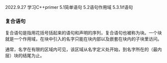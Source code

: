 2022.9.27
学习C++primer  5.1简单语句  5.2语句作用域  5.3.1if语句

### 复合语句
复合语句是指用花括号括起来的语句和声明的序列，复合语句也被称为块。一个块就是一个作用域，在块中引入的名字只能在块内部以及嵌套在块内的子块里访问。

通常，名字在有限的区域内可见，该区域从名字定义处开始，到名字所在的（最内层）块的结尾为止。

